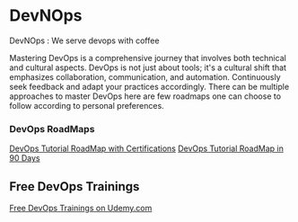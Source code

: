 # DevNOps
DevNOps : We serve devops with coffee

Mastering DevOps is a comprehensive journey that involves both technical and cultural aspects. DevOps is not just about tools; it's a cultural shift that emphasizes collaboration, communication, and automation. Continuously seek feedback and adapt your practices accordingly. There can be multiple approaches to master DevOps here are few roadmaps one can choose to follow according to personal preferences. 

### DevOps RoadMaps
[DevOps Tutorial RoadMap with Certifications](./Certifications/)
[DevOps Tutorial RoadMap in 90 Days](./90Days/)

## Free DevOps Trainings
[Free DevOps Trainings on Udemy.com](free-devops-on-udemy.md)


